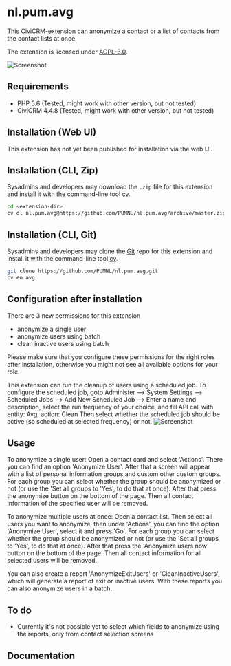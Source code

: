 # nl.pum.avg

This CiviCRM-extension can anonymize a contact or a list of contacts from the contact lists at once.

The extension is licensed under [AGPL-3.0](LICENSE.txt).

![Screenshot](https://raw.github.com/PUMNL/nl.pum.avg/master/images/screenshot.png)

## Requirements

* PHP 5.6 (Tested, might work with other version, but not tested)
* CiviCRM 4.4.8 (Tested, might work with other version, but not tested)

## Installation (Web UI)

This extension has not yet been published for installation via the web UI.

## Installation (CLI, Zip)

Sysadmins and developers may download the `.zip` file for this extension and
install it with the command-line tool [cv](https://github.com/civicrm/cv).

```bash
cd <extension-dir>
cv dl nl.pum.avg@https://github.com/PUMNL/nl.pum.avg/archive/master.zip
```

## Installation (CLI, Git)

Sysadmins and developers may clone the [Git](https://en.wikipedia.org/wiki/Git) repo for this extension and
install it with the command-line tool [cv](https://github.com/civicrm/cv).

```bash
git clone https://github.com/PUMNL/nl.pum.avg.git
cv en avg
```

## Configuration after installation

There are 3 new permissions for this extension
* anonymize a single user
* anonymize users using batch
* clean inactive users using batch

Please make sure that you configure these permissions for the right roles after installation,
otherwise you might not see all available options for your role.

This extension can run the cleanup of users using a scheduled job.
To configure the scheduled job, goto Administer --> System Settings --> Scheduled Jobs --> Add New Scheduled Job -->
Enter a name and description, select the run frequency of your choice, and fill API call with entity: Avg, action: Clean
Then select whether the scheduled job should be active (so scheduled at selected frequency) or not.
![Screenshot](https://raw.github.com/PUMNL/nl.pum.avg/master/images/scheduled_job.png)

## Usage

To anonymize a single user: Open a contact card and select 'Actions'. There you can find an option 'Anonymize User'.
After that a screen will appear with a list of personal information groups and custom other custom groups.
For each group you can select whether the group should be anonymized or not (or use the 'Set all groups to 'Yes', to do that at once).
After that press the anonymize button on the bottom of the page.
Then all contact information of the specified user will be removed.

To anonymize multiple users at once: Open a contact list. Then select all users you want to anonymize, then under 'Actions', you can find the option 'Anonymize User', select it and press 'Go'.
For each group you can select whether the group should be anonymized or not (or use the 'Set all groups to 'Yes', to do that at once).
After that press the 'Anonymize users now' button on the bottom of the page.
Then all contact information for all selected users will be removed.

You can also create a report 'AnonymizeExitUsers' or 'CleanInactiveUsers', which will generate a report of exit or inactive users.
With these reports you can also anonymize users in a batch.

## To do

* Currently it's not possible yet to select which fields to anonymize using the reports, only from contact selection screens

## Documentation

